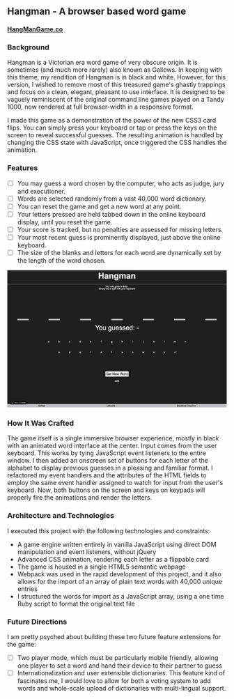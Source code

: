 ## Hangman - A browser based word game

#### [HangManGame.co](http://www.hangmangame.co)

### Background

Hangman is a Victorian era word game of very obscure origin. It is sometimes (and much more rarely) also known as Gallows.
In keeping with this theme, my rendition of Hangman is in black and white. However, for this version, I wished to remove most of this treasured game's ghastly trappings and focus on a clean, elegant, pleasant to use interface. It is designed to be vaguely reminiscent of the original command line games played on a Tandy 1000, now rendered at full browser-width in a responsive format.

I made this game as a demonstration of the power of the new CSS3 card flips. You can simply press your keyboard or tap or press the keys on the screen to reveal successful guesses. The resulting animation is handled by changing the CSS state with JavaScript, once triggered the CSS handles the animation.

### Features

- [ ] You may guess a word chosen by the computer, who acts as judge, jury and executioner.
- [ ] Words are selected randomly from a vast 40,000 word dictionary.
- [ ] You can reset the game and get a new word at any point.
- [ ] Your letters pressed are held tabbed down in the online keyboard display, until you reset the game.
- [ ] Your score is tracked, but no penalties are assessed for missing letters.
- [ ] Your most recent guess is prominently displayed, just above the online keyboard.
- [ ] The size of the blanks and letters for each word are dynamically set by the length of the word chosen.

![Hangman](/images/hangman_demonstrated.gif)

### How It Was Crafted

The game itself is a single immersive browser experience, mostly in black with an animated word interface at the center.
Input comes from the user keyboard. This works by tying JavaScript event listeners to the entire window. I then added an onscreen set of buttons for each letter of the alphabet to display previous guesses in a pleasing and familiar format. I refactored my event handlers and the attributes of the HTML fields to employ the same event handler assigned to watch for input from the user's keyboard. Now, both buttons on the screen and keys on keypads will properly fire the animations and render the letters.

### Architecture and Technologies

I executed this project with the following technologies and constraints:

- A game engine written entirely in vanilla JavaScript using direct DOM manipulation and event listeners, without jQuery
- Advanced CSS animation, rendering each letter as a flippable card
- The game is housed in a single HTML5 semantic webpage
- Webpack was used in the rapid development of this project, and it also allows for the import of an array of plain text words with 40,000 unique entries
- I structured the words for import as a JavaScript array, using a one time Ruby script to format the original text file

### Future Directions
I am pretty psyched about building these two future feature extensions for the game:
- [ ] Two player mode, which must be particularly mobile friendly, allowing one player to set a word and hand their device to their partner to guess
- [ ] Internationalization and user extensible dictionaries. This feature kind of fascinates me, I would love to allow for both a voting system to add words and whole-scale upload of dictionaries with multi-lingual support.
